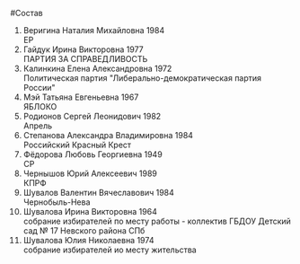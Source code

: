#Состав
1. Веригина Наталия Михайловна 1984   
    ЕР
2. Гайдук Ирина Викторовна 1977   
    ПАРТИЯ ЗА СПРАВЕДЛИВОСТЬ
3. Калинкина Елена Александровна 1972   
    Политическая партия "Либерально-демократическая партия России"
4. Мэй Татьяна Евгеньевна 1967   
    ЯБЛОКО
5. Родионов Сергей Леонидович 1982   
    Апрель
6. Степанова Александра Владимировна 1984   
    Российский Красный Крест
7. Фёдорова Любовь Георгиевна 1949   
    СР
8. Чернышов Юрий Алексеевич 1989   
    КПРФ
9. Шувалов Валентин Вячеславович 1984   
    Чернобыль-Нева
10. Шувалова Ирина Викторовна 1964   
    собрание избирателей по месту работы - коллектив ГБДОУ Детский сад № 17 Невского района СПб
11. Шувалова Юлия Николаевна 1974   
    собрание избирателей ио месту жительства
